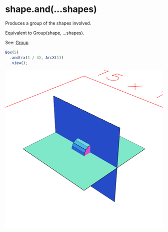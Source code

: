 # shape.and(...shapes)

Produces a group of the shapes involved.

Equivalent to Group(shape, ...shapes).

See: [Group](#https://raw.githubusercontent.com/jsxcad/JSxCAD/master/nb/api/Group.nb)

```JavaScript
Box(5)
  .and(rx(1 / 4), ArcX(1))
  .view();
```

![Image](and.md.0.png)
